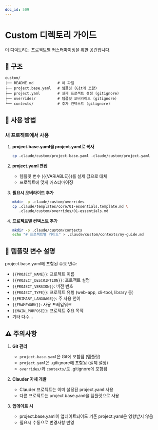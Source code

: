 ```yaml
---
doc_id: 509
---
```


# Custom 디렉토리 가이드

이 디렉토리는 프로젝트별 커스터마이징을 위한 공간입니다.

## 📁 구조

```
custom/
├── README.md           # 이 파일
├── project.base.yaml   # 템플릿 (Git에 포함)
├── project.yaml        # 실제 프로젝트 설정 (gitignore)
├── overrides/          # 템플릿 오버라이드 (gitignore)
└── contexts/           # 추가 컨텍스트 (gitignore)
```

## 🔧 사용 방법

### 새 프로젝트에서 사용

1. **project.base.yaml을 project.yaml로 복사**
   ```bash
   cp .claude/custom/project.base.yaml .claude/custom/project.yaml
   ```

2. **project.yaml 편집**
   - 템플릿 변수 ({{VARIABLE}})를 실제 값으로 대체
   - 프로젝트에 맞게 커스터마이징

3. **필요시 오버라이드 추가**
   ```bash
   mkdir -p .claude/custom/overrides
   cp .claude/templates/core/01-essentials.template.md \
      .claude/custom/overrides/01-essentials.md
   ```

4. **프로젝트별 컨텍스트 추가**
   ```bash
   mkdir -p .claude/custom/contexts
   echo "# 프로젝트별 가이드" > .claude/custom/contexts/my-guide.md
   ```

## 📝 템플릿 변수 설명

project.base.yaml에 포함된 주요 변수:

- `{{PROJECT_NAME}}`: 프로젝트 이름
- `{{PROJECT_DESCRIPTION}}`: 프로젝트 설명
- `{{PROJECT_VERSION}}`: 버전 번호
- `{{PROJECT_TYPE}}`: 프로젝트 유형 (web-app, cli-tool, library 등)
- `{{PRIMARY_LANGUAGE}}`: 주 사용 언어
- `{{FRAMEWORK}}`: 사용 프레임워크
- `{{MAIN_PURPOSE}}`: 프로젝트 주요 목적
- 기타 다수...

## ⚠️ 주의사항

1. **Git 관리**
   - `project.base.yaml`은 Git에 포함됨 (템플릿)
   - `project.yaml`은 .gitignore에 포함됨 (실제 설정)
   - `overrides/`와 `contexts/`도 .gitignore에 포함됨

2. **Clauder 자체 개발**
   - Clauder 프로젝트는 이미 설정된 project.yaml 사용
   - 다른 프로젝트는 project.base.yaml을 템플릿으로 사용

3. **업데이트 시**
   - project.base.yaml이 업데이트되어도 기존 project.yaml은 영향받지 않음
   - 필요시 수동으로 변경사항 반영